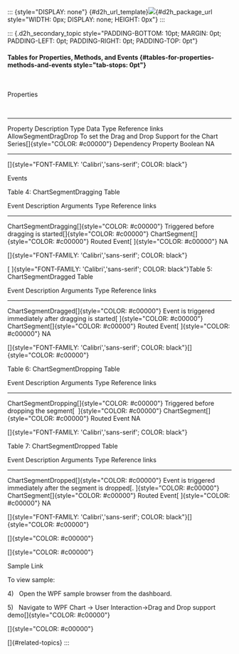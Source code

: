 ::: {style="DISPLAY: none"}
[](ms-xhelp:///?Id=d2h_url_template){#d2h_url_template}![](!package_url!){#d2h_package_url style="WIDTH: 0px; DISPLAY: none; HEIGHT: 0px"}
:::

::: {.d2h_secondary_topic style="PADDING-BOTTOM: 10pt; MARGIN: 0pt; PADDING-LEFT: 0pt; PADDING-RIGHT: 0pt; PADDING-TOP: 0pt"}
#### Tables for Properties, Methods, and Events {#tables-for-properties-methods-and-events style="tab-stops: 0pt"}

 

Properties

 

  ---------------------- --------------------------------------------------------------------------------- --------------------- ----------- -----------------
  Property               Description                                                                       Type                  Data Type   Reference links
  AllowSegmentDragDrop   To set the Drag and Drop Support for the Chart Series[]{style="COLOR: #c00000"}   Dependency Property   Boolean     NA
  ---------------------- --------------------------------------------------------------------------------- --------------------- ----------- -----------------

[]{style="FONT-FAMILY: 'Calibri','sans-serif'; COLOR: black"} 

Events

Table 4: ChartSegmentDragging Table

  Event                                            Description                                                      Arguments                                Type                                      Reference links
  ------------------------------------------------ ---------------------------------------------------------------- ---------------------------------------- ----------------------------------------- -----------------
  ChartSegmentDragging[]{style="COLOR: #c00000"}   Triggered before dragging is started[]{style="COLOR: #c00000"}   ChartSegment[]{style="COLOR: #c00000"}   Routed Event[ ]{style="COLOR: #c00000"}   NA

[]{style="FONT-FAMILY: 'Calibri','sans-serif'; COLOR: black"} 

[ ]{style="FONT-FAMILY: 'Calibri','sans-serif'; COLOR: black"}Table 5: ChartSegmentDragged Table

  Event                                           Description                                                                           Arguments                                Type                                      Reference links
  ----------------------------------------------- ------------------------------------------------------------------------------------- ---------------------------------------- ----------------------------------------- -----------------
  ChartSegmentDragged[]{style="COLOR: #c00000"}   Event is triggered immediately after dragging is started[ ]{style="COLOR: #c00000"}   ChartSegment[]{style="COLOR: #c00000"}   Routed Event[ ]{style="COLOR: #c00000"}   NA

[]{style="FONT-FAMILY: 'Calibri','sans-serif'; COLOR: black"}[]{style="COLOR: #c00000"} 

Table 6: ChartSegmentDropping Table

  Event                                            Description                                                         Arguments                                Type           Reference links
  ------------------------------------------------ ------------------------------------------------------------------- ---------------------------------------- -------------- -----------------
  ChartSegmentDropping[]{style="COLOR: #c00000"}   Triggered before dropping the segment[  ]{style="COLOR: #c00000"}   ChartSegment[]{style="COLOR: #c00000"}   Routed Event   NA

[]{style="FONT-FAMILY: 'Calibri','sans-serif'; COLOR: black"} 

Table 7: ChartSegmentDropped Table

  Event                                           Description                                                                               Arguments                                Type                                      Reference links
  ----------------------------------------------- ----------------------------------------------------------------------------------------- ---------------------------------------- ----------------------------------------- -----------------
  ChartSegmentDropped[]{style="COLOR: #c00000"}   Event is triggered immediately after the segment is dropped[. ]{style="COLOR: #c00000"}   ChartSegment[]{style="COLOR: #c00000"}   Routed Event[ ]{style="COLOR: #c00000"}   NA

[]{style="FONT-FAMILY: 'Calibri','sans-serif'; COLOR: black"}[]{style="COLOR: #c00000"} 

[]{style="COLOR: #c00000"} 

[]{style="COLOR: #c00000"} 

Sample Link

To view sample:

4)   Open the WPF sample browser from the dashboard.

5)   Navigate to WPF Chart -\> User Interaction-\>Drag and Drop support demo[]{style="COLOR: #c00000"}

[]{style="COLOR: #c00000"} 

[]{#related-topics}
:::
